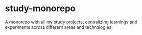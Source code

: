 # study-monorepo
A monorepo with all my study projects, centralizing learnings and experiments across different areas and technologies.
